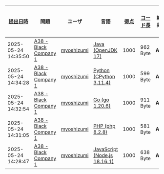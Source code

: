 | [提出日時](https://atcoder.jp/contests/tessoku-book/submissions/me?desc=true&orderBy=created) | 問題                                                                                    | ユーザ                                            | 言語                                                                                                    | [得点](https://atcoder.jp/contests/tessoku-book/submissions/me?desc=true&orderBy=score) | [コード長](https://atcoder.jp/contests/tessoku-book/submissions/me?orderBy=source_length) | 結果   | [実行時間](https://atcoder.jp/contests/tessoku-book/submissions/me?orderBy=time_consumption) | [メモリ](https://atcoder.jp/contests/tessoku-book/submissions/me?orderBy=memory_consumption) |                                                                       |
| --------------------------------------------------------------------------------------------- | --------------------------------------------------------------------------------------- | ------------------------------------------------- | ------------------------------------------------------------------------------------------------------- | --------------------------------------------------------------------------------------- | ----------------------------------------------------------------------------------------- | ------ | -------------------------------------------------------------------------------------------- | -------------------------------------------------------------------------------------------- | --------------------------------------------------------------------- |
| 2025-05-24 14:35:50                                                                           | [A38 - Black Company 1](https://atcoder.jp/contests/tessoku-book/tasks/tessoku_book_al) | [myoshizumi](https://atcoder.jp/users/myoshizumi) | [Java (OpenJDK 17)](https://atcoder.jp/contests/tessoku-book/submissions/me?f.Language=5005)            | 1000                                                                                    | 962 Byte                                                                                  | **AC** | 225 ms                                                                                       | 59352 KB                                                                                     | [詳細](https://atcoder.jp/contests/tessoku-book/submissions/66070518) |
| 2025-05-24 14:34:28                                                                           | [A38 - Black Company 1](https://atcoder.jp/contests/tessoku-book/tasks/tessoku_book_al) | [myoshizumi](https://atcoder.jp/users/myoshizumi) | [Python (CPython 3.11.4)](https://atcoder.jp/contests/tessoku-book/submissions/me?f.Language=5055)      | 1000                                                                                    | 599 Byte                                                                                  | **AC** | 112 ms                                                                                       | 11004 KB                                                                                     | [詳細](https://atcoder.jp/contests/tessoku-book/submissions/66070494) |
| 2025-05-24 14:32:54                                                                           | [A38 - Black Company 1](https://atcoder.jp/contests/tessoku-book/tasks/tessoku_book_al) | [myoshizumi](https://atcoder.jp/users/myoshizumi) | [Go (go 1.20.6)](https://atcoder.jp/contests/tessoku-book/submissions/me?f.Language=5002)               | 1000                                                                                    | 911 Byte                                                                                  | **AC** | 2 ms                                                                                         | 2216 KB                                                                                      | [詳細](https://atcoder.jp/contests/tessoku-book/submissions/66070473) |
| 2025-05-24 14:31:05                                                                           | [A38 - Black Company 1](https://atcoder.jp/contests/tessoku-book/tasks/tessoku_book_al) | [myoshizumi](https://atcoder.jp/users/myoshizumi) | [PHP (php 8.2.8)](https://atcoder.jp/contests/tessoku-book/submissions/me?f.Language=5016)              | 1000                                                                                    | 581 Byte                                                                                  | **AC** | 39 ms                                                                                        | 22016 KB                                                                                     | [詳細](https://atcoder.jp/contests/tessoku-book/submissions/66070444) |
| 2025-05-24 14:28:47                                                                           | [A38 - Black Company 1](https://atcoder.jp/contests/tessoku-book/tasks/tessoku_book_al) | [myoshizumi](https://atcoder.jp/users/myoshizumi) | [JavaScript (Node.js 18.16.1)](https://atcoder.jp/contests/tessoku-book/submissions/me?f.Language=5009) | 1000                                                                                    | 638 Byte                                                                                  | **AC** | 80 ms                                                                                        | 49756 KB                                                                                     | [詳細](https://atcoder.jp/contests/tessoku-book/submissions/66070403) |
